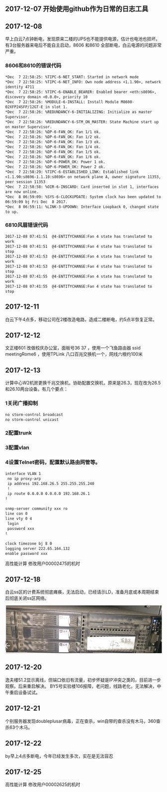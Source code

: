 ## 2017-12-07  开始使用github作为日常的日志工具

## 2017-12-08
  
早上白云7点钟断电，发现原来二楼的UPS也不能提供电源，估计也电池也损坏。有3台服务器来电后不能自主启动，8606 和8610 全部断电，白云电源的问题非常严重。

### 8606和8610的错误代码
```
*Dec  7 22:58:25: %TIPC-6-NET_START: Started in network mode
*Dec  7 22:58:25: %TIPC-6-NET_INFO: Own node address <1.1.90>, network identity 4711
*Dec  7 22:58:25: %TIPC-6-ENABLE_BEARER: Enabled bearer <eth:s8696>, discovery domain <0.0.0>, priority 10
*Dec  7 22:58:26: %MODULE-6-INSTALL: Install Module M8600-02XFP24SFP/12GT-E in slot 1.
*Dec  7 22:58:26: %REDUNDANCY-6-INITIALIZING: Initialize as master Supervisor.
*Dec  7 22:58:26: %REDUNDANCY-6-STM_ON_MASTER: State Machine start up on master Supervisor.
*Dec  7 22:58:26: %DP-6-FAN_OK: Fan 1/1 ok.
*Dec  7 22:58:26: %DP-6-FAN_OK: Fan 1/2 ok.
*Dec  7 22:58:26: %DP-6-FAN_OK: Fan 1/3 ok.
*Dec  7 22:58:26: %DP-6-FAN_OK: Fan 1/4 ok.
*Dec  7 22:58:26: %DP-6-FAN_OK: Fan 1/5 ok.
*Dec  7 22:58:26: %DP-6-FAN_OK: Fan 1/6 ok.
*Dec  7 22:58:26: %DP-6-POWER_OK: Power 1 ok.
*Dec  7 22:58:26: %DP-6-POWER_OK: Power 2 ok.
*Dec  7 22:58:29: %TIPC-6-ESTABLISHED_LINK: Established link <1.1.90:s8696-1.1.10:s8696> on network plane A, owner signature 11353, peer session 11353
*Dec  7 22:58:58: %OIR-6-INSCARD: Card inserted in slot 1, interfaces are now online.
*Dec  8 06:59:09: %SYS-6-CLOCKUPDATE: System clock has been updated to 06:59:09 bj Fri Dec  8 2017.
*Dec  8 06:59:11: %LINK-3-UPDOWN: Interface Loopback 0, changed state to up.
```
### 6810风扇错误代码
```
2017-12-08 07:41:51  @4-ENTITYCHANGE:Fan 4 state has translated to work
2017-12-08 07:41:51  @4-ENTITYCHANGE:Fan 4 state has translated to stop
2017-12-08 07:41:53  @4-ENTITYCHANGE:Fan 4 state has translated to work
2017-12-08 07:41:53  @4-ENTITYCHANGE:Fan 4 state has translated to stop
2017-12-08 07:41:55  @4-ENTITYCHANGE:Fan 4 state has translated to work
2017-12-08 07:41:55  @4-ENTITYCHANGE:Fan 4 state has translated to stop
```
		 
## 2017-12-11
白云下午4点多，移动公司在2楼改造电路，造成二楼断电，约5点半恢复正常。

## 2017-12-12
文正楼601 改做校庆办公室，面板号36 37 ，使用一个飞鱼路由器 ssid meetingRome6 ，使用TPLink 八口百兆交换机一个，网线六根约100米

## 2017-12-13
计算中心W2机房更换千兆交换机，协助配置交换机，原来是26.3，现在改为26.5和26.10两台设备。有几个要点：

### 1关闭广播抑制
```
no storm-control broadcast
no storm-control unicast	
```
### 2配置trunk 

### 3配置vlan

### 4设置Telnet密码，配置默认路由网管等。

```
interface VLAN 1
 no ip proxy-arp
 ip address 192.168.26.5 255.255.255.240
 !
 ip route 0.0.0.0 0.0.0.0 192.168.26.1
!

snmp-server community xxx ro 
line con 0
line vty 0 4
 login
 password xxx
!

clock timezone bj 8 0
logging server 222.65.164.132
enable password xxx
```  

高性能计算 修改用户00002475的机时

## 2017-12-18
白云ss区的计费系统彻底瘫痪，无法启动，已经请示LD，准备月底或本周期结束后彻底关闭ss区网络。

![故障的浪潮服务器已经运行十多年了](https://github.com/ipv6gao/CampusIT/blob/master/images/20171219095318.png)

## 2017-12-20
逸夫楼51.2显示离线，但端口依旧有流量，初步怀疑是IP冲突之类的，目前进一步观察。后来重启解决。
BY5号实验楼106报障，老问题，线路老化，无法解决，中午重启设备试试。

## 2017-12-21
个别服务器发现doubleplusar病毒，正在查杀，win自带的查杀没有木马，360查杀63个木马。

## 2017-12-22
by早上4点多断电，今年已经发生多次，实在是无法容忍

## 2017-12-25
高性能计算 修改用户00002625的机时